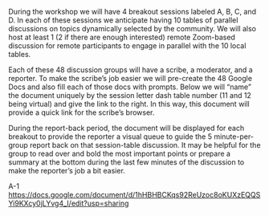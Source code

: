 During the workshop we will have 4 breakout sessions labeled A, B, C, and D.  In each of these sessions we anticipate having 10 tables of parallel discussions on topics dynamically selected by the community.  We will also host at least 1 (2 if there are enough interested) remote Zoom-based discussion for remote participants to engage in parallel with the 10 local tables. 

Each of these 48 discussion groups will have a scribe, a moderator, and a reporter.  To make the scribe’s job easier we will pre-create the 48 Google Docs and also fill each of those docs with prompts.  Below we will “name” the document uniquely by the session letter dash table number (11 and 12 being virtual) and give the link to the right.  In this way, this document will provide a quick link for the scribe’s browser.  

During the report-back period, the document will be displayed for each breakout to provide the reporter a visual queue to guide the 5 minute-per-group report back on that session-table discussion.  It may be helpful for the group to read over and bold the most important points or prepare a summary at the bottom during the last few minutes of the discussion to make the reporter’s job a bit easier.


A-1   https://docs.google.com/document/d/1hHBHBCKqs92ReUzoc8oKUXzEQQSYi9KXcy0jLYvg4_I/edit?usp=sharing

